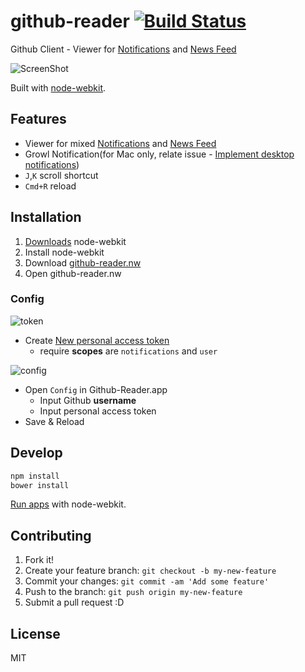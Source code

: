 # github-reader [![Build Status](https://travis-ci.org/azu/github-reader.svg?branch=master)](https://travis-ci.org/azu/github-reader)

Github Client - Viewer for [Notifications](https://github.com/notifications "Notifications") and [News Feed](https://github.com/ "GitHub")

![ScreenShot](http://cl.ly/image/2v053R0Y0s0a/2014-04-29%2022_38_04.gif)

Built with [node-webkit](https://github.com/rogerwang/node-webkit "node-webkit").

## Features

* Viewer for mixed [Notifications](https://github.com/notifications "Notifications") and [News Feed](https://github.com/ "GitHub")
* Growl Notification(for Mac only, relate issue - [Implement desktop notifications](https://github.com/rogerwang/node-webkit/issues/27 "Implement desktop notifications [$50] · Issue #27 · rogerwang/node-webkit"))
* `J`,`K` scroll shortcut
* `Cmd+R` reload

## Installation

1. [Downloads](https://github.com/rogerwang/node-webkit#downloads "Downloads") node-webkit
2. Install node-webkit
3. Download [github-reader.nw](https://github.com/azu/github-reader/blob/gh-pages/github-reader.nw?raw=true)
4. Open github-reader.nw

### Config

![token](http://monosnap.com/image/xNMXVDIlfH6Lom2Q2DMDKxPbc3kLaJ.png)

* Create [New personal access token](https://github.com/settings/tokens/new "New personal access token")
    * require **scopes** are `notifications` and `user`

![config](http://monosnap.com/image/Dgh7zSUetiJTNuQQ55w76CYVur7G0h.png)

* Open `Config` in Github-Reader.app
    * Input Github **username**
    * Input personal access token
* Save & Reload

## Develop

``` sh
npm install
bower install
```

[Run apps](https://github.com/rogerwang/node-webkit/wiki/How-to-run-apps "run apps") with node-webkit.

## Contributing

1. Fork it!
2. Create your feature branch: `git checkout -b my-new-feature`
3. Commit your changes: `git commit -am 'Add some feature'`
4. Push to the branch: `git push origin my-new-feature`
5. Submit a pull request :D

## License

MIT